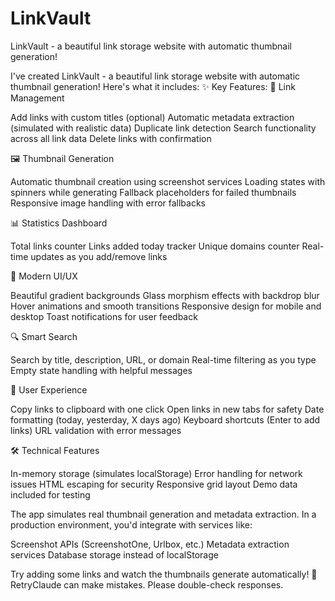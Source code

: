 # LinkVault
 LinkVault - a beautiful link storage website with automatic thumbnail generation!

I've created LinkVault - a beautiful link storage website with automatic thumbnail generation! Here's what it includes:
✨ Key Features:
🔗 Link Management

Add links with custom titles (optional)
Automatic metadata extraction (simulated with realistic data)
Duplicate link detection
Search functionality across all link data
Delete links with confirmation

🖼️ Thumbnail Generation

Automatic thumbnail creation using screenshot services
Loading states with spinners while generating
Fallback placeholders for failed thumbnails
Responsive image handling with error fallbacks

📊 Statistics Dashboard

Total links counter
Links added today tracker
Unique domains counter
Real-time updates as you add/remove links

🎨 Modern UI/UX

Beautiful gradient backgrounds
Glass morphism effects with backdrop blur
Hover animations and smooth transitions
Responsive design for mobile and desktop
Toast notifications for user feedback

🔍 Smart Search

Search by title, description, URL, or domain
Real-time filtering as you type
Empty state handling with helpful messages

📱 User Experience

Copy links to clipboard with one click
Open links in new tabs for safety
Date formatting (today, yesterday, X days ago)
Keyboard shortcuts (Enter to add links)
URL validation with error messages

🛠️ Technical Features

In-memory storage (simulates localStorage)
Error handling for network issues
HTML escaping for security
Responsive grid layout
Demo data included for testing

The app simulates real thumbnail generation and metadata extraction. In a production environment, you'd integrate with services like:

Screenshot APIs (ScreenshotOne, Urlbox, etc.)
Metadata extraction services
Database storage instead of localStorage

Try adding some links and watch the thumbnails generate automatically! 🚀RetryClaude can make mistakes. Please double-check responses.